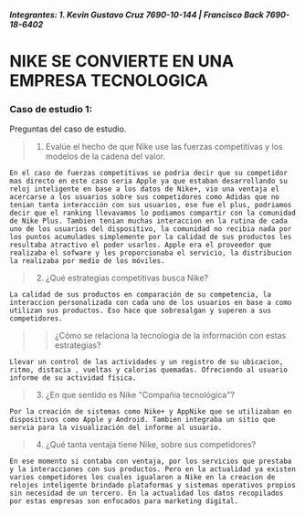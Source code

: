 ##### Integrantes:  1. Kevin Gustavo Cruz 7690-10-144 | Francisco Back 7690-18-6402
####
# NIKE SE CONVIERTE EN UNA EMPRESA TECNOLOGICA
### Caso de estudio 1:

Preguntas del caso de estudio.

>1. Evalúe el hecho de que Nike use las fuerzas competitivas y los modelos de la cadena del valor.


    En el caso de fuerzas competitivas se podria decir que su competidor mas directo en este caso seria Apple ya que estaban desarrollando su reloj inteligente en base a los datos de Nike+, vio una ventaja el acercarse a los usuarios sobre sus competidores como Adidas que no tenian tanta interacción con sus usuarios, ese fue el plus, podriamos decir que el ranking llevavamos lo podiamos compartir con la comunidad de Nike Plus. Tambien tenian muchas interaccion en la rutina de cada uno de los usuarios del dispositivo, la comunidad no recibia nada por los puntos acumulados simplemente por la calidad de sus productos les resultaba atractivo el poder usarlos. Apple era el proveedor que realizaba el sofware y les proporcionaba el servicio, la distribucion la realizaba por medio de los móviles.


>2. ¿Qué estrategias competitivas busca Nike?
    
    La calidad de sus productos en comparación de su competencia, la interaccion personalizada con cada uno de los usuarios en base a como utilizan sus productos. Eso hace que sobresalgan y superen a sus competidores.
>>¿Cómo se relaciona la tecnologia de la información con estas estrategias?


    Llevar un control de las actividades y un registro de su ubicacion, ritmo, distacia , vueltas y calorias quemadas. Ofreciendo al usuario informe de su actividad física.

>3. ¿En que sentido es Nike "Compañia tecnológica"?


    Por la creación de sistemas como Nike+ y AppNike que se utilizaban en dispositivos como Apple y Android. Tambien integraba un sitio que servia para la visualización del informe al usuario.


>4. ¿Qué tanta ventaja tiene Nike, sobre sus competidores?
    
    En ese momento si contaba con ventaja, por los servicios que prestaba  y la interacciones con sus productos. Pero en la actualidad ya existen varios competidores los cuales igualaron a Nike en la creacion de relojes inteligente brindado plataformas y sistemas operativos propios sin necesidad de un tercero. En la actualidad los datos recopilados por estas empresas son enfocados para marketing digital.
